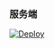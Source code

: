 

### 服务端

[![Deploy](https://www.herokucdn.com/deploy/button.png)](https://dashboard.heroku.com/new?template=https://github.com/wang322588/herx) 

